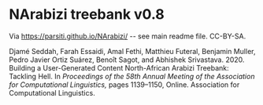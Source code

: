 # NArabizi treebank v0.8

Via https://parsiti.github.io/NArabizi/ -- see main readme file. CC-BY-SA.

Djamé Seddah, Farah Essaidi, Amal Fethi, Matthieu Futeral, Benjamin Muller, Pedro Javier Ortiz Suárez, Benoît Sagot, and Abhishek Srivastava. 2020. Building a User-Generated Content North-African Arabizi Treebank: Tackling Hell. In *Proceedings of the 58th Annual Meeting of the Association for Computational Linguistics,* pages 1139–1150, Online. Association for Computational Linguistics.
